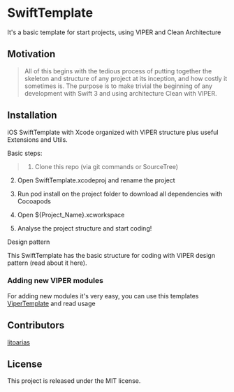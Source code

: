 # SwiftTemplate
It's a basic template for start projects, using VIPER and Clean Architecture

## Motivation
>All of this begins with the tedious process of putting together the skeleton and structure of any project at its inception, and how costly it sometimes is. The purpose is to make trivial the beginning of any development with Swift 3 and using architecture Clean with VIPER.

## Installation
iOS SwiftTemplate with Xcode organized with VIPER structure plus useful Extensions and Utils.

Basic steps:

> 1. Clone this repo (via git commands or SourceTree)

 2. Open SwiftTemplate.xcodeproj and rename the project

 3. Run pod install on the project folder to download all dependencies with Cocoapods

 4. Open ${Project_Name}.xcworkspace

 5. Analyse the project structure and start coding!

Design pattern

This SwiftTemplate has the basic structure for coding with VIPER design pattern (read about it here).

### Adding new VIPER modules
For adding new modules it's very easy, you can use this templates [ViperTemplate](https://github.com/litoarias/ViperTemplate/) and read usage

## Contributors
[litoarias](https://github.com/litoarias/)

## License
This project is released under the MIT license.
